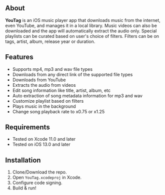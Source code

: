 ## About
**YouTag** is an iOS music player app that downloads music from the internet, even YouTube, and manages it in a local library. Music videos can also be downloaded and the app will automatically extract the audio only. Special playlists can be curated based on user's choice of filters. Filters can be on tags, artist, album, release year or duration.


## Features
- Supports mp4, mp3 and wav file types
- Downloads from any direct link of the supported file types
- Downloads from YouTube
- Extracts the audio from videos
- Edit song information like title, artist, album, etc
- Auto extraction of song metadata information for mp3 and wav
- Customize playlist based on filters
- Plays music in the background
- Change song playback rate to x0.75 or x1.25

## Requirements
- Tested on Xcode 11.0 and later
- Tested on iOS 13.0 and later

## Installation
1. Clone/Download the repo.
2. Open `YouTag.xcodeproj` in Xcode.
3. Configure code signing.
4. Build & run!
